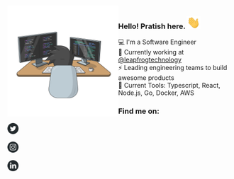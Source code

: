 <img src="https://raw.githubusercontent.com/pratishshr/pratishshr/master/developer.svg" width="250px" align="left" />

### Hello! Pratish here. <img src="https://raw.githubusercontent.com/pratishshr/pratishshr/master/hi.gif" width="30px" />

:computer: I'm a Software Engineer  
:briefcase: Currently working at [@leapfrogtechnology](https://github.com/leapfrogtechnology)  
:zap: Leading engineering teams to build awesome products  
:wrench: Current Tools: Typescript, React, Node.js, Go, Docker, AWS

### Find me on:

<a href="https://twitter.com/pratishshr" target="_blank"><img src="https://raw.githubusercontent.com/pratishshr/pratishshr/dark-mode/twitter.svg" alt="Twitter" width="25"></a>

<a href="https://www.instagram.com/pratishshr" target="_blank"><img src="https://raw.githubusercontent.com/pratishshr/pratishshr/dark-mode/instagram.svg" alt="Instagram" width="25"></a>

<a href="https://www.linkedin.com/in/pratishshr/" target="_blank"><img src="https://raw.githubusercontent.com/pratishshr/pratishshr/dark-mode/linkedin.svg" alt="LinkedIn" width="25"></a>
